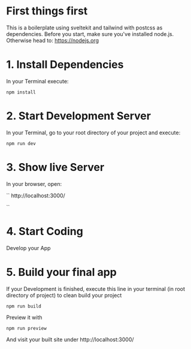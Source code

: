 # First things first
This is a boilerplate using sveltekit and tailwind with postcss as dependencies. Before you start, make sure you've installed node.js. Otherwise head to: https://nodejs.org

# 1. Install Dependencies
In your Terminal execute:

``
npm install
``

# 2. Start Development Server
In your Terminal, go to your root directory of your project and execute:

``
npm run dev
``


# 3. Show live Server
In your browser, open:

``
http://localhost:3000/

``

# 4. Start Coding
Develop your App

# 5. Build your final app
If your Development is finished, execute this line in your terminal (in root directory of project) to clean build your project

``
npm run build
``


Preview it with

``
npm run preview
``

And visit your built site under http://localhost:3000/